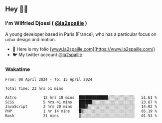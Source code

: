 ## Hey 👋🏾
### I'm Wilfried Djossi ( <a href="https://twitter.com/la2spaille/" target="_blank">@la2spaille</a> )
A young developer based in Paris (France), who has a particular focus on ui/ux design and motion.

- 🎨 Here is my folio [www.la2spaille.com](https://www.la2spaille.com/)
- 🐦 My twitter account [@la2spaille](https://twitter.com/la2spaille/)

### Wakatime
<!--START_SECTION:waka-->

```txt
From: 08 April 2024 - To: 15 April 2024

Total Time: 23 hrs 51 mins

Astro            12 hrs 18 mins  █████████████░░░░░░░░░░░░   51.61 %
SCSS             5 hrs 41 mins   ██████░░░░░░░░░░░░░░░░░░░   23.87 %
JavaScript       3 hrs 20 mins   ███▓░░░░░░░░░░░░░░░░░░░░░   14.02 %
PHP              1 hr 14 mins    █▒░░░░░░░░░░░░░░░░░░░░░░░   05.19 %
Bash             21 mins         ▒░░░░░░░░░░░░░░░░░░░░░░░░   01.53 %
```

<!--END_SECTION:waka-->
<!--
**la2spaille/la2spaille** is a ✨ _special_ ✨ repository because its `README.md` (this file) appears on your GitHub profile.

Here are some ideas to get you started:

- 🔭 I’m currently working on ...
- 🌱 I’m currently learning ...
- 👯 I’m looking to collaborate on ...
- 🤔 I’m looking for help with ...
- 💬 Ask me about ...
- 📫 How to reach me: ...
- 😄 Pronouns: ...
- ⚡ Fun fact: ...
-->

